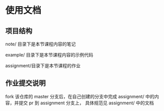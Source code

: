 # 使用文档

## 项目结构

note/ 目录下是本节课程内容的笔记

example/ 目录下是本节课程内容的示例代码

assignment/目录下是本节课程的作业

## 作业提交说明

fork 该仓库的 master 分支后，在自己创建的分支中完成 assignment/ 中的内容，并提交 pr 到 assignment 分支上，
具体规范见 assignment/ 中的文档

